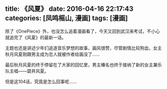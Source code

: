 title: 《风夏》
date: 2016-04-16 22:17:43
categories: [凤鸣榣山, 漫画]
tags: [漫画]
---
除了《OnePiece》外，也没怎么追着漫画看了，今天又回到武汉来考试，不小心就追完了《风夏》的最新一话。

主题也还是讲述少年们追逐音乐梦想的故事，画风很赞，尽管剧情比较狗血，女主秋月风夏刚跟男主成为恋人就被作者给画没了……

最后秋月风夏的终于停留在了大家的回忆里，男主榛名也终于接纳了新的女主兼乐队主唱——碧井风夏。

但是这104话，究竟是怎么回事呢……
